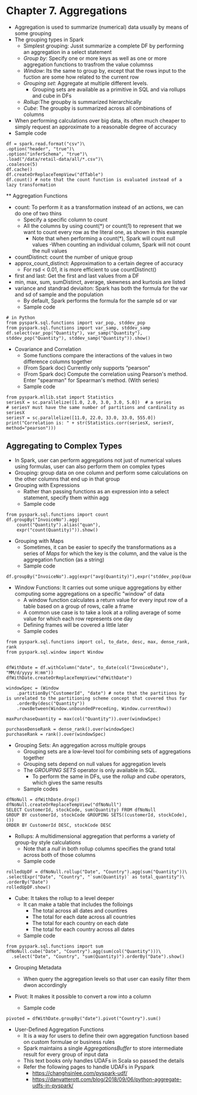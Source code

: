 # Chapter 7. Aggregations
- Aggregation is used to summarize (numerical) data usually by means of some grouping
- The grouping types in Spark
  - Simplest grouping: Jusst summarize a complete DF by performing an aggregation in a select statement
  - *Group by*: Specify one or more keys as well as one or more aggregation functions to trasfrom the value columnss
  - *Window*: Its the same to group by, except that the rows input to the fuction are some how related to the current row
  - *Grouping set*: Aggregate at multiple different levels.
    - Grouping sets are available as a primitive in SQL and via rollups and cube in DFs
  - *Rollup*:The groupby is summarized hierarchically
  - *Cube*: The groupby is summarized across all combinations of columns
- When performing calculations over big data, its often much cheaper to simply request an approximate to a reasonable degree of accuracy
- Sample code
```
df = spark.read.format("csv")\
.option("header", "true")\
.option("inferSchema", "true")\
.load("/data/retail-data/all/*.csv")\
.coalesce(5)
df.cache()
df.createOrReplaceTempView("dfTable")
df.count() # note that the count function is evaluated instead of a lazy transformation
```

** Aggregation Functions
- count: To perform it as a transformation instead of an actions, we can do one of two thins
  - Specify a specific column to count
  - All the columns by using count(*) or count(1) to represent that we want to count every row as the literal one, as shown in this example
  	- Note that when performing a count(*), Spark will count null values
  	-When counting an individual column, Spark will not count the null values
- countDistinct: count the number of unique group
- approx_count_distinct: Approximation to a certain degree of accuracy
  - For rsd < 0.01, it is more efficient to use countDistinct()
- first and last: Get the first and last values from a DF
- min, max, sum, sumDistinct, average, skewness and kurtosis are listed
 - variance and standrad deviaiton: Spark has both the formula for the var and sd of sample and the population
   - By default, Spark performs the formula for the sample sd or var
	- Sample code
```
# in Python
from pyspark.sql.functions import var_pop, stddev_pop
from pyspark.sql.functions import var_samp, stddev_samp
df.select(var_pop("Quantity"), var_samp("Quantity"),
stddev_pop("Quantity"), stddev_samp("Quantity")).show()
```
- Covariance and Correlation
  - Some functions compare the interactions of the values in two difference columns together
  - (From Spark doc) Currently only supports “pearson”
  - (From Spark doc) Compute the correlation using Pearson's method. Enter "spearman" for Spearman's method. (With series)
  - Sample code
```
from pyspark.mllib.stat import Statistics
seriesX = sc.parallelize([1.0, 2.0, 3.0, 3.0, 5.0])  # a series
# seriesY must have the same number of partitions and cardinality as seriesX
seriesY = sc.parallelize([11.0, 22.0, 33.0, 33.0, 555.0])
print("Correlation is: " + str(Statistics.corr(seriesX, seriesY, method="pearson")))
```

## Aggregating to Complex Types
- In Spark, user can perform aggregations not just of numerical values using formulas, user can also perform them on complex types
- Grouping: group data on one column and perform some calculations on the other columns that end up in that group
- Grouping with Expressions
  - Rather than passing functions as an expression into a select statement, specify them within agg
  - Sample code
```
from pyspark.sql.functions import count
df.groupBy("InvoiceNo").agg(
    count("Quantity").alias("quan"),
    expr("count(Quantity)")).show()
```

- Grouping with Maps
  - Sometimes, it can be easier to specify the transformations as a series of *Maps* for which the key is the column, and the value is the aggregation function (as a string)
  - Sample code
```
df.groupBy("InvoiceNo").agg(expr("avg(Quantity)"),expr("stddev_pop(Quantity)")).show()
```

- Window Functions: It carries out some unique aggregations by either computing some aggregations on a specific "window" of data
  - A window function calculates a return value for every input row of a table based on a group of rows, calle a frame
  - A common use case is to take a look at a rolling average of some value for which each row represents one day
  - Defining frames will be covered a little later
  - Sample codes
```
from pyspark.sql.functions import col, to_date, desc, max, dense_rank, rank
from pyspark.sql.window import Window


dfWithDate = df.withColumn("date", to_date(col("InvoiceDate"), "MM/d/yyyy H:mm"))
dfWithDate.createOrReplaceTempView("dfWithDate")

windowSpec = (Window
	.partitionBy("CustomerId", "date") # note that the partitions by is unrelated to the partitioning scheme concept that covered thus far
	.orderBy(desc("Quantity"))
	.rowsBetween(Window.unboundedPreceding, Window.currentRow))

maxPurchaseQuantity = max(col("Quantity")).over(windowSpec)

purchaseDenseRank = dense_rank().over(windowSpec)
purchaseRank = rank().over(windowSpec)
```

- Grouping Sets: An aggregation across multiple groups
  - Grouping sets are a low-level tool for combining sets of aggregations together
  - Grouping sets depend on null values for aggregation levels
  - The *GROUPING SETS* operator is only available in SQL. 
  	- To perform the same in DFs, use the *rollup* and *cube* operators, which gives the same results
  - Sample codes
```
dfNoNull = dfWithDate.drop()
dfNoNull.createOrReplaceTempView("dfNoNull")
SELECT CustomerId, stockCode, sum(Quantity) FROM dfNoNull
GROUP BY customerId, stockCode GROUPING SETS((customerId, stockCode),())
ORDER BY CustomerId DESC, stockCode DESC
```

- Rollups: A multidimensional aggregation that performs a variety of group-by style calculations
  - Note that a *null* in both rollup columns specifies the grand total across both of those columns
  - Sample code
```
rolledUpDF = dfNoNull.rollup("Date", "Country").agg(sum("Quantity"))\
.selectExpr("Date", "Country", "`sum(Quantity)` as total_quantity")\
.orderBy("Date")
rolledUpDF.show()
```

- Cube: It takes the rollup to a level deeper
  - It can make a table that includes the folloings
    - The total across all dates and countires
    - The total for each date across all countries
    - The total for each country on each date
    - The total for each country across all dates
  - Sample code
```
from pyspark.sql.functions import sum
dfNoNull.cube("Date", "Country").agg(sum(col("Quantity")))\
  .select("Date", "Country", "sum(Quantity)").orderBy("Date").show()
```

- Grouping Metadata
  - When query the aggregation levels so that user can easily filter them dwon accordingly

- Pivot: It makes it possible to convert a row into a column
  - Sample code
```
pivoted = dfWithDate.groupBy("date").pivot("Country").sum()
```

- User-Defined Aggregation Functions
  - It is a way for users to define their own aggregation functiosn based on custom formulae or business rules
  - Spark maintains a single *AggregationsBuffer* to store intermediate result for every group of input data
  - This text books only handles UDAFs in Scala so passed the details 
  - Refer the following pages to handle UDAFs in Pyspark
    - https://changhsinlee.com/pyspark-udf/
    - https://danvatterott.com/blog/2018/09/06/python-aggregate-udfs-in-pyspark/
